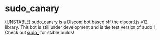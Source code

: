 # sudo_canary
(UNSTABLE) sudo_canary is a Discord bot based off the discord.js v12 library. This bot is still under development and is the test version of sudo_! Check out [sudo_](https://github.com/Databyte8/sudo_) for stable builds!

